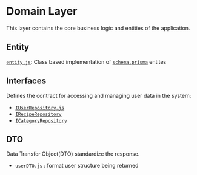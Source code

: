 # Domain Layer

This layer contains the core business logic and entities of the application.

## Entity

[`entity.js`](./entity.js): Class based implementation of [`schema.prisma`](../infrastructure/database/prisma/schema.prisma) entites

## Interfaces

Defines the contract for accessing and managing user data in the system:  

- [`IUserRepository.js`](./interfaces/IUserRepository.js)
- [`IRecipeRepository`](./interfaces/IRecipeRepository.js)
- [`ICategoryRepository`](./interfaces/ICategoryRecipe.js)

## DTO

Data Transfer Object(DTO) standardize the response.

- `userDTO.js` : format user structure being returned